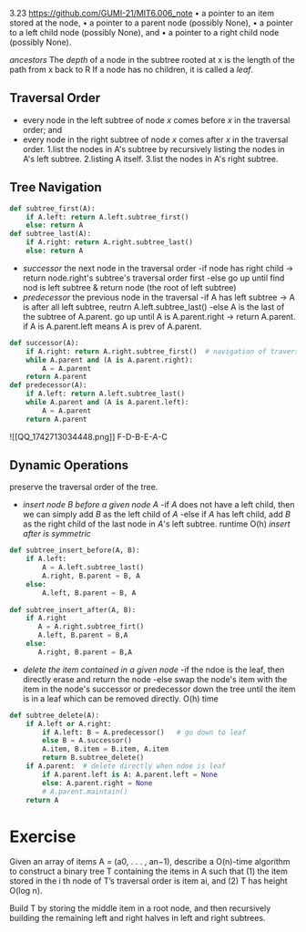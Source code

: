 3.23 https://github.com/GUMI-21/MIT6.006_note
• a pointer to an item stored at the node, 
• a pointer to a parent node (possibly None), 
• a pointer to a left child node (possibly None), and 
• a pointer to a right child node (possibly None).

*ancestors*
The *depth* of a node in the subtree rooted at x is the length of the path from x back to R
If a node has no children, it is called a *leaf*.

## Traversal Order
+ every node in the left subtree of node $x$ comes before $x$ in the traversal order; and
+ every node in the right subtree of node $x$ comes after $x$ in the traversal order.
1.list the nodes in A's subtree by recursively listing the nodes in A's left subtree.
2.listing A itself.
3.list the nodes in A's right subtree.
## Tree Navigation
```python
def subtree_first(A):
	if A.left: return A.left.subtree_first()
	else: return A
def subtree_last(A):
	if A.right: return A.right.subtree_last()
	else: return A
```
+ *successor*
the next node in the traversal order
-if node has right child -> return node.right's subtree's traversal order first
-else go up until find nod is left subtree & return node (the root of left subtree)
+ *predecessor*
the previous node in the traversal
-if A has left subtree -> A is after all left subtree, reutrn A.left.subtree_last()
-else A is the last of the subtree of A.parent. go up until A is A.parent.right -> return A.parent. if A is A.parent.left means A is prev of A.parent.
```python
def successor(A):
	if A.right: return A.right.subtree_first()  # navigation of traversal order
	while A.parent and (A is A.parent.right):
		A = A.parent
	return A.parent
def predecessor(A):
	if A.left: return A.left.subtree_last()
	while A.parent and (A is A.parent.left):
		A = A.parent
	return A.parent
```
![[QQ_1742713034448.png]]
F-D-B-E-*A*-C
## Dynamic Operations
preserve the traversal order of the tree.
+ *insert node $B$ before a given node $A$*
-if $A$ does not have a left child, then we can simply add $B$ as the left child of $A$
-else if $A$ has left child, add $B$ as the right child of the last node in $A$'s left subtree.
runtime O(h)
*insert after is symmetric*
```python
def subtree_insert_before(A, B):
	if A.left:
		A = A.left.subtree_last()
		A.right, B.parent = B, A
	else:
		A.left, B.parent = B, A
		
def subtree_insert_after(A, B):
	if A.right
	   A = A.right.subtree_firt()
	   A.left, B.parent = B,A
	else:
	   A.right, B.parent = B,A
```
+ *delete the item contained in a given node*
-if the ndoe is the leaf, then directly erase and return the node
-else swap the node's item with the item in the node's successor or predecessor down the tree until the item is in a leaf which can be removed directly.
O(h) time
```python
def subtree_delete(A):
	if A.left or A.right:
		if A.left: B = A.predecessor()   # go down to leaf
		else B = A.successor()
		A.item, B.item = B.item, A.item
		return B.subtree_delete()
	if A.parent:  # delete directly when ndoe is leaf
		if A.parent.left is A: A.parent.left = None
		else: A.parent.right = None
		# A.parent.maintain()
	return A
```
# Exercise
Given an array of items A = (a0, . . . , an−1), describe a O(n)-time algorithm to construct a binary tree T containing the items in A such that (1) the item stored in the i th node of T’s traversal order is item ai, and (2) T has height O(log n).

Build T by storing the middle item in a root node, and then recursively building the remaining left and right halves in left and right subtrees.


